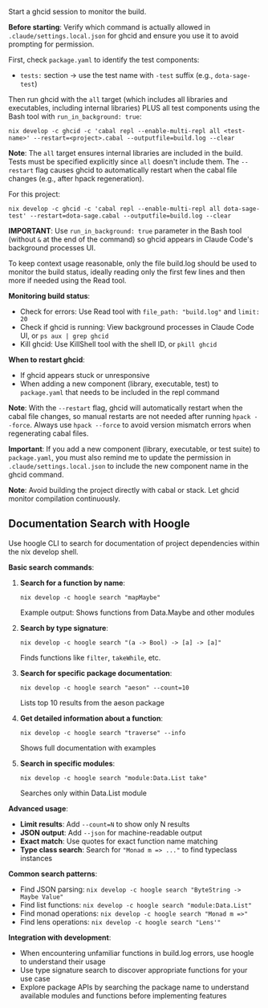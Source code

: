 Start a ghcid session to monitor the build.

**Before starting**: Verify which command is actually allowed in
`.claude/settings.local.json` for ghcid and ensure you use it to avoid
prompting for permission.

First, check `package.yaml` to identify the test components:

- `tests:` section → use the test name with `-test` suffix (e.g., `dota-sage-test`)

Then run ghcid with the `all` target (which includes all libraries and
executables, including internal libraries) PLUS all test components using the
Bash tool with `run_in_background: true`:

```
nix develop -c ghcid -c 'cabal repl --enable-multi-repl all <test-name>' --restart=<project>.cabal --outputfile=build.log --clear
```

**Note**: The `all` target ensures internal libraries are included in the
build. Tests must be specified explicitly since `all` doesn't include them. The
`--restart` flag causes ghcid to automatically restart when the cabal file
changes (e.g., after hpack regeneration).

For this project:

```
nix develop -c ghcid -c 'cabal repl --enable-multi-repl all dota-sage-test' --restart=dota-sage.cabal --outputfile=build.log --clear
```

**IMPORTANT**: Use `run_in_background: true` parameter in the Bash tool
(without `&` at the end of the command) so ghcid appears in Claude Code's
background processes UI.

To keep context usage reasonable, only the file build.log should be used to
monitor the build status, ideally reading only the first few lines and then
more if needed using the Read tool.

**Monitoring build status**:

- Check for errors: Use Read tool with `file_path: "build.log"` and `limit: 20`
- Check if ghcid is running: View background processes in Claude Code UI, or
  `ps aux | grep ghcid`
- Kill ghcid: Use KillShell tool with the shell ID, or `pkill ghcid`

**When to restart ghcid**:

- If ghcid appears stuck or unresponsive
- When adding a new component (library, executable, test) to `package.yaml`
  that needs to be included in the repl command

**Note**: With the `--restart` flag, ghcid will automatically restart when the
cabal file changes, so manual restarts are not needed after running `hpack
--force`. Always use `hpack --force` to avoid version mismatch errors when
regenerating cabal files.

**Important**: If you add a new component (library, executable, or test suite)
to `package.yaml`, you must also remind me to update the permission in
`.claude/settings.local.json` to include the new component name in the ghcid
command.

**Note**: Avoid building the project directly with cabal or stack. Let ghcid
monitor compilation continuously.

## Documentation Search with Hoogle

Use hoogle CLI to search for documentation of project dependencies within the
nix develop shell.

**Basic search commands**:

1. **Search for a function by name**:

   ```
   nix develop -c hoogle search "mapMaybe"
   ```

   Example output: Shows functions from Data.Maybe and other modules

2. **Search by type signature**:

   ```
   nix develop -c hoogle search "(a -> Bool) -> [a] -> [a]"
   ```

   Finds functions like `filter`, `takeWhile`, etc.

3. **Search for specific package documentation**:

   ```
   nix develop -c hoogle search "aeson" --count=10
   ```

   Lists top 10 results from the aeson package

4. **Get detailed information about a function**:

   ```
   nix develop -c hoogle search "traverse" --info
   ```

   Shows full documentation with examples

5. **Search in specific modules**:
   ```
   nix develop -c hoogle search "module:Data.List take"
   ```
   Searches only within Data.List module

**Advanced usage**:

- **Limit results**: Add `--count=N` to show only N results
- **JSON output**: Add `--json` for machine-readable output
- **Exact match**: Use quotes for exact function name matching
- **Type class search**: Search for `"Monad m => ..."` to find typeclass
  instances

**Common search patterns**:

- Find JSON parsing: `nix develop -c hoogle search "ByteString -> Maybe Value"`
- Find list functions: `nix develop -c hoogle search "module:Data.List"`
- Find monad operations: `nix develop -c hoogle search "Monad m =>"`
- Find lens operations: `nix develop -c hoogle search "Lens'"`

**Integration with development**:

- When encountering unfamiliar functions in build.log errors, use hoogle to
  understand their usage
- Use type signature search to discover appropriate functions for your use case
- Explore package APIs by searching the package name to understand available
  modules and functions before implementing features
